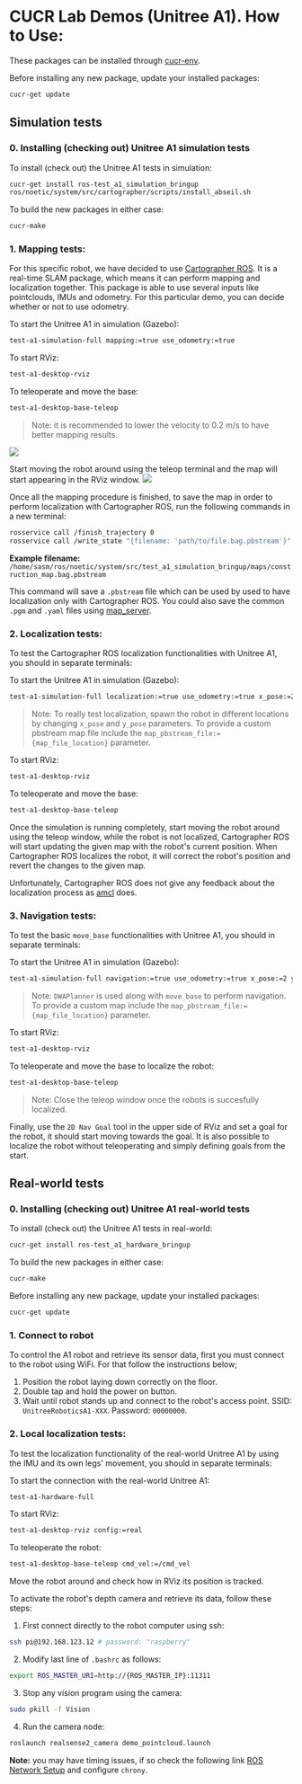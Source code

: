 # CUCR Lab Demos (Unitree A1). How to Use:

These packages can be installed through [cucr-env](https://github.com/CardiffUniversityComputationalRobotics/tue-env).

Before installing any new package, update your installed packages:

```bash
cucr-get update
```

## Simulation tests

### 0. Installing (checking out) Unitree A1 simulation tests

To install (check out) the Unitree A1 tests in simulation:

```bash
cucr-get install ros-test_a1_simulation_bringup
ros/noetic/system/src/cartographer/scripts/install_abseil.sh
```

To build the new packages in either case:

```bash
cucr-make
```

### 1. Mapping tests:

For this specific robot, we have decided to use [Cartographer ROS](https://github.com/cartographer-project/cartographer_ros). It is a real-time SLAM package, which means it can perform mapping and localization together. This package is able to use several inputs like pointclouds, IMUs and odometry. For this particular demo, you can decide whether or not to use odometry.

To start the Unitree A1 in simulation (Gazebo):

```bash
test-a1-simulation-full mapping:=true use_odometry:=true
```

To start RViz:

```bash
test-a1-desktop-rviz
```

To teleoperate and move the base:

```bash
test-a1-desktop-base-teleop
```

> Note: it is recommended to lower the velocity to 0.2 m/s to have better mapping results.

![](https://i.imgur.com/RRzgZ8G.png)

Start moving the robot around using the teleop terminal and the map will start appearing in the RViz window.
![](https://i.imgur.com/LyJCe23.png)

Once all the mapping procedure is finished, to save the map in order to perform localization with Cartographer ROS, run the following commands in a new terminal:

```bash
rosservice call /finish_trajectory 0
rosservice call /write_state "{filename: 'path/to/file.bag.pbstream'}"
```

**Example filename:** `/home/sasm/ros/noetic/system/src/test_a1_simulation_bringup/maps/construction_map.bag.pbstream`

This command will save a `.pbstream` file which can be used by used to have localization only with Cartographer ROS. You could also save the common `.pgm` and `.yaml` files using [map_server](http://wiki.ros.org/map_server).

### 2. Localization tests:

To test the Cartographer ROS localization functionalities with Unitree A1, you should in separate terminals:

To start the Unitree A1 in simulation (Gazebo):

```bash
test-a1-simulation-full localization:=true use_odometry:=true x_pose:=2 y_pose:=2
```

> Note: To really test localization, spawn the robot in different locations by changing `x_pose` and `y_pose` parameters. To provide a custom pbstream map file include the `map_pbstream_file:={map_file_location}` parameter.

To start RViz:

```bash
test-a1-desktop-rviz
```

To teleoperate and move the base:

```bash
test-a1-desktop-base-teleop
```

Once the simulation is running completely, start moving the robot around using the teleop window, while the robot is not localized, Cartographer ROS will start updating the given map with the robot's current position. When Cartographer ROS localizes the robot, it will correct the robot's position and revert the changes to the given map.

Unfortunately, Cartographer ROS does not give any feedback about the localization process as [amcl](http://wiki.ros.org/amcl) does.

### 3. Navigation tests:

To test the basic `move_base` functionalities with Unitree A1, you should in separate terminals:

To start the Unitree A1 in simulation (Gazebo):

```bash
test-a1-simulation-full navigation:=true use_odometry:=true x_pose:=2 y_pose:=2
```

> Note: `DWAPlanner` is used along with `move_base` to perform navigation. To provide a custom map include the `map_pbstream_file:={map_file_location}` parameter.

To start RViz:

```bash
test-a1-desktop-rviz
```

To teleoperate and move the base to localize the robot:

```bash
test-a1-desktop-base-teleop
```

> Note: Close the teleop window once the robots is succesfully localized.

Finally, use the `2D Nav Goal` tool in the upper side of RViz and set a goal for the robot, it should start moving towards the goal. It is also possible to localize the robot without teleoperating and simply defining goals from the start.

## Real-world tests

### 0. Installing (checking out) Unitree A1 real-world tests

To install (check out) the Unitree A1 tests in real-world:

```bash
cucr-get install ros-test_a1_hardware_bringup
```

To build the new packages in either case:

```bash
cucr-make
```

Before installing any new package, update your installed packages:

```bash
cucr-get update
```

### 1. Connect to robot

To control the A1 robot and retrieve its sensor data, first you must connect to the robot using WiFi. For that follow the instructions below;

1. Position the robot laying down correctly on the floor.
2. Double tap and hold the power on button.
3. Wait until robot stands up and connect to the robot's access point. SSID: `UnitreeRoboticsA1-XXX`. Password: `00000000`.

### 2. Local localization tests:

To test the localization functionality of the real-world Unitree A1 by using the IMU and its own legs' movement, you should in separate terminals:

To start the connection with the real-world Unitree A1:

```bash
test-a1-hardware-full
```

To start RViz:

```bash
test-a1-desktop-rviz config:=real
```

To teleoperate the robot:

```bash
test-a1-desktop-base-teleop cmd_vel:=/cmd_vel
```

Move the robot around and check how in RViz its position is tracked.

To activate the robot's depth camera and retrieve its data, follow these steps:

1. First connect directly to the robot computer using ssh:

```bash
ssh pi@192.168.123.12 # password: "raspberry"
```

2. Modify last line of `.bashrc` as follows:

```bash
export ROS_MASTER_URI=http://{ROS_MASTER_IP}:11311
```

3. Stop any vision program using the camera:

```bash
sudo pkill -f Vision
```

4. Run the camera node:

```bash
roslaunch realsense2_camera demo_pointcloud.launch
```

**Note:** you may have timing issues, if so check the following link [ROS Network Setup](http://wiki.ros.org/ROS/NetworkSetup) and configure `chrony`.
